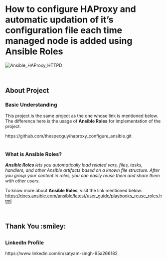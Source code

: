 __<h1>How to configure HAProxy and automatic updation of it’s configuration file each time managed node is added using Ansible Roles</h1>__

![Ansible_HAProxy_HTTPD](https://miro.medium.com/max/875/1*_8s1p8MTZhFPxznYH7dzZw.jpeg)

<br>
<h2>About Project</h2>
<h3>Basic Understanding</h3>
<p>This project is the same project as the one whose link is mentioned below. The difference here is the usage of <b>Ansible Roles</b> for implementation of the project.</p>
https://github.com/thespecguy/haproxy_configure_ansible.git
<br><br>
<h3>What is Ansible Roles?</h3>
<p><i><b>Ansible Roles</b> lets you automatically load related vars, files, tasks, handlers, and other Ansible artifacts based on a known file structure. After you group your content in roles, you can easily reuse them and share them with other users.</i></p>

To know more about <b>Ansible Roles</b>, visit the link mentioned below:
https://docs.ansible.com/ansible/latest/user_guide/playbooks_reuse_roles.html

<br>

<h2>Thank You :smiley:<h2>
<h3>LinkedIn Profile</h3>
https://www.linkedin.com/in/satyam-singh-95a266182
